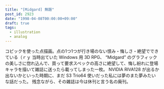 ```yaml
---
title: "[Midgard] 無題"
post_id: 2923
date: "1998-04-08T00:00:00+09:00"
draft: true
tags:
  - illustration
  - analog
---
```



コピックを使った点描画。点の1つ1つが行き場のない恨み・悔しさ・絶望でできている（ｒｙ 当時出ていた Windows 用 3D RPG、 “Midgard” のグラフィックの美しさに惚れ込んで、買って要求スペックの高さに絶望して、悔し紛れに登場キャラを描いて雑誌に送ったら載ってしまった一枚。  NVIDIA RIVA128 が出るか出ないかといった時期に、まだ S3 Trio64 使いだった私には夢のまた夢みたいな話だった。 残念ながら、その雑誌は今は休刊と言う名の廃刊。
